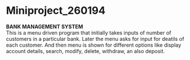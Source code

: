 # Miniproject_260194

**BANK MANAGEMENT SYSTEM**\
This is a menu driven program that initially takes inputs of number of customers in a particular bank. Later the menu asks for input for deatils of each customer. And then menu is shown for different options like display account details, search, modify, delete, withdraw, an also deposit.
